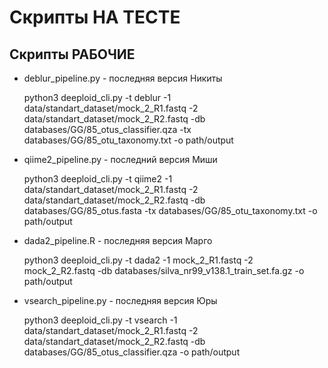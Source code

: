 # Скрипты НА ТЕСТЕ


## Скрипты РАБОЧИЕ

- deblur_pipeline.py - последняя версия Никиты

    python3 deeploid_cli.py -t deblur -1 data/standart_dataset/mock_2_R1.fastq -2 data/standart_dataset/mock_2_R2.fastq -db databases/GG/85_otus_classifier.qza -tx databases/GG/85_otu_taxonomy.txt -o path/output

- qiime2_pipeline.py - последний версия Миши

    python3 deeploid_cli.py -t qiime2 -1 data/standart_dataset/mock_2_R1.fastq -2 data/standart_dataset/mock_2_R2.fastq -db databases/GG/85_otus.fasta -tx databases/GG/85_otu_taxonomy.txt -o path/output

- dada2_pipeline.R - последняя версия Марго

    python3 deeploid_cli.py -t dada2 -1 mock_2_R1.fastq -2 mock_2_R2.fastq -db databases/silva_nr99_v138.1_train_set.fa.gz -o path/output

- vsearch_pipeline.py - последняя версия Юры

    python3 deeploid_cli.py -t vsearch -1 data/standart_dataset/mock_2_R1.fastq -2 data/standart_dataset/mock_2_R2.fastq -db databases/GG/85_otus_classifier.qza -o path/output
